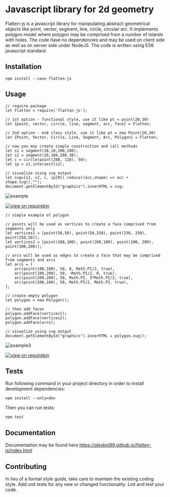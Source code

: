# Javascript library for 2d geometry

Flatten-js is a javascript library for manipulating abstract geometrical objects like point, vector, segment, line,
circle, circular arc. It implements polygon model where polygon may be comprised from a number of islands with holes.
The code have no dependencies and may be used on client side as well as on server side under NodeJS.
The code is written using ES6 javascript standard.

## Installation

    npm install --save flatten-js

## Usage

    // require package
    let Flatten = require('flatten-js');

    // 1st option - functional style, use it like pt = point(20,30)
    let {point, vector, circle, line, segment, arc, face} = Flatten;

    // 2nd option - es6 class style, use it like pt = new Point(20,30)
    let {Point, Vector, Circle, Line, Segment, Arc, Polygon} = Flatten;

    // now you may create simple construction and call methods
    let s1 = segment(10,10,200,200);
    let s2 = segment(10,160,200,30);
    let c = circle(point(200, 110), 50);
    let ip = s1.intersect(s2);

    // visualize using svg output
    let svg=[s1, s2, c, ip[0]].reduce((acc,shape) => acc + shape.svg(),"");
    document.getElementById("graphics").innerHTML = svg;
    
![example](https://cloud.githubusercontent.com/assets/6965440/24111445/1310ceb4-0d9f-11e7-9775-2868ec5c4f21.png)
  
[![view on requirebin](http://requirebin.com/badge.png)](http://requirebin.com/?gist=2bf8335f4655f103ba500b647e70f1fc)

    // simple example of polygon

    // points will be used as vertices to create a face comprised from segments only
    let vertices1 = [point(50,50), point(50,250), point(250, 250), point(250,50)];
    let vertices2 = [point(100,100), point(200,100), point(200, 200), point(100,200)];

    // arcs will be used as edges to create a face that may be comprised from segments and arcs
    let arcs = [
        arc(point(100,100), 50, 0, Math.PI/2, true),
        arc(point(100,200), 50, -Math.PI/2, 0, true),
        arc(point(200,200), 50, Math.PI, 3*Math.PI/2, true),
        arc(point(200,100), 50, Math.PI/2, Math.PI, true),
    ];

    // create empty polygon
    let polygon = new Polygon();

    // then add faces
    polygon.addFace(vertices1);
    polygon.addFace(vertices2);
    polygon.addFace(arcs);

    // visualize using svg output
    document.getElementById("graphics").innerHTML = polygon.svg();

![example3](https://cloud.githubusercontent.com/assets/6965440/24312130/3c56c9da-10e8-11e7-9461-3406525e0473.png)

[![view on requirebin](http://requirebin.com/badge.png)](http://requirebin.com/?gist=8506659e6fa0876cda9cea15bfaf2dc9)

## Tests

Run following command in your project directory in order to install development dependencies:
    
    npm install --only=dev
    
Then you can run tests:
    
    npm test

## Documentation

Documentation may be found here https://alexbol99.github.io/flatten-js/index.html

## Contributing

In lieu of a formal style guide, take care to maintain the existing coding style. Add unit tests for any new or changed functionality. Lint and test your code.
